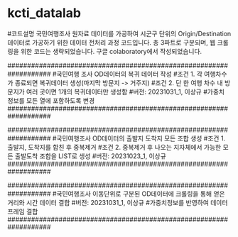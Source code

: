 # kcti_datalab

#코드설명
국민여행조사 원자료 데이터를 가공하여 시군구 단위의 Origin/Destination 데이터로 가공하기 위한 데이터 전처리 과정 코드입니다.
총 3파트로 구분되며, 웹 크롤링을 위한 코드는 생략되었습니다.
구글 colaboratory에서 작성되었습니다.



###################################################################
#국민여행 조사 OD데이터의 복귀 데이터 작성
#조건 1. 각 여행차수가 종료되면 복귀데이터 생성(마지막 방문지 -> 거주지)
#조건 2. 단 한 여행 차수 내 방문지가 여러 곳이면 1개의 복귀데이터만 생성함
#버전: 20231031_1, 이상규
#가중치 정보를 모든 열에 포함하도록 변경
###################################################################


###################################################################
#국민여행조사 OD데이터의 출발지 도착지 모든 조합 생성
#조건 1. 출발지, 도착지를 합친 후 중복제거
#조건 2. 중복제거 후 나오는 지자체에서 가능한 모든 출발도착 조합을 LIST로 생성
#버전: 20231023_1, 이상규
###################################################################


###################################################################
#국민여행조사 이동단위로 구분된 OD데이터에 크롤링을 통해 얻은 거리와 시간 데이터 결합
#버전: 20231031_1, 이상규
#가중치정보를 반영하여 데이터프레임 결합
###################################################################
